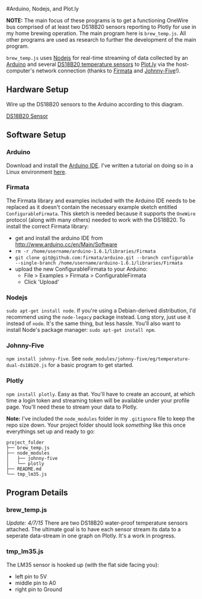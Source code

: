 #Arduino, Nodejs, and Plot.ly

**NOTE:** The main focus of these programs is to get a functioning OneWire bus comprised of at least two DS18B20 sensors reporting to Plotly for use in my home brewing operation. The main program here is `brew_temp.js`. All other programs are used as research to further the development of the main program.

`brew_temp.js` uses [Nodejs](https://github.com/joyent/node) for real-time streaming of data collected by an [Arduino](http://www.arduino.cc/en/Main/Software) and several [DS18B20 temperature sensors](http://www.maximintegrated.com/en/products/analog/sensors-and-sensor-interface/DS18B20.html) to [Plot.ly](https://plot.ly/rest/) via the host-computer's network connection (thanks to [Firmata](https://github.com/jgautier/firmata) and [Johnny-Five](https://github.com/rwaldron/johnny-five)!).

## Hardware Setup

Wire up the DS18B20 sensors to the Arduino according to this diagram.

[DS18B20 Sensor](https://github.com/rwaldron/johnny-five/wiki/Temperature)

## Software Setup

### Arduino

Download and install the [Arduino IDE](http://www.arduino.cc/en/Main/Software). I've written a tutorial on doing so in a Linux environment [here](http://kbarre123.github.io/blog/2015/03/10/building-the-arduino-ide-from-source-and-launching-it-from-the-applications-menu/).

### Firmata

The Firmata library and examples included with the Arduino IDE needs to be replaced as it doesn't contain the necessary example sketch entitled `ConfigurableFirmata`. This sketch is needed because it supports the `OneWire` protocol (along with many others) needed to work with the DS18B20. To install the correct Firmata library:

 * get and install the arduino IDE from http://www.arduino.cc/en/Main/Software
 * `rm -r /home/username/arduino-1.6.1/libraries/Firmata`
 * `git clone git@github.com:firmata/arduino.git --branch configurable --single-branch /home/username/arduino-1.6.1/libraries/Firmata`
 * upload the new ConfigurableFirmata to your Arduino:
 	* File > Examples > Firmata > ConfigurableFirmata
 	* Click 'Upload'

### Nodejs

`sudo apt-get install node`. If you're using a Debian-derived distribution, I'd recommend using the `node-legacy` package instead. Long story, just use it instead of `node`. It's the same thing, but less hassle. You'll also want to install Node's package manager: `sudo apt-get install npm`.

### Johnny-Five

`npm install johnny-five`. See `node_modules/johnny-five/eg/temperature-dual-ds18b20.js` for a basic program to get started.

### Plotly

`npm install plotly`. Easy as that. You'll have to create an account, at which time a login token and streaming token will be available under your profile page. You'll need these to stream your data to Plotly. 

**Note:** I've included the `node_modules` folder in my `.gitignore` file to keep the repo size down. Your project folder should look *something* like this once everythings set up and ready to go:

    project_folder
    ├── brew_temp.js
    ├── node_modules
    │   ├── johnny-five
    │   └── plotly
    ├── README.md
    └── tmp_lm35.js

## Program Details

### brew_temp.js

*Update: 4/7/15* There are two DS18B20 water-proof temperature sensors attached. The ultimate goal is to have each sensor stream its data to a seperate data-stream in one graph on Plotly. It's a work in progress.

### tmp_lm35.js

The LM35 sensor is hooked up (with the flat side facing you):

* left pin to 5V
* middle pin to A0
* right pin to Ground
